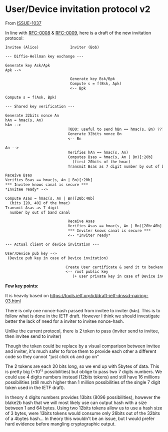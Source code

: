 <!-- Parsec Cloud (https://parsec.cloud) Copyright (c) BUSL-1.1 2016-present Scille SAS -->

# User/Device invitation protocol v2

From [ISSUE-1037](https://github.com/Scille/parsec-cloud/issues/1037)

In line with [RFC-0008](0008-smoothening-the-invite-process.md) & [RFC-0009](0009-use-email-as-main-human-identifier.md), here is a draft of the new invitation protocol:

```txt
Invitee (Alice)              Inviter (Bob)

--- Diffie-Hellman key exchange ---

Generate key Ask/Apk
Apk -->

                             Generate key Bsk/Bpk
                             Compute s = f(Bsk, Apk)
                             <-- Bpk

Compute s = f(Ask, Bpk)

--- Shared key verification ---

Generate 32bits nonce An
hAn = hmac(s, An)
hAn -->
                            TODO: useful to send hBn == hmac(s, Bn) ???
                            Generate 32bits nonce Bn
                            <-- Bn

An -->
                            Verifies hAn == hmac(s, An)
                            Computes Bsas = hmac(s, An | Bn)[:20b]
                              (first 20bits of the hmac)
                            Transmit Bsas as 7 digit number by out of band canal

Receive Bsas
Verifies Bsas == hmac(s, An | Bn)[:20b]
*** Invitee knows canal is secure ***
*Invitee ready* -->

Compute Asas = hmac(s, An | Bn)[20b:40b]
  (bits ]20, 40] of the hmac)
Transmit Asas as 7 digit
  number by out of band canal

                            Receive Asas
                            Verifies Asas == hmac(s, An | Bn)[20b:40b]
                            *** Inviter knows canal is secure ***
                            <-- *Inviter ready*

--- Actual client or device invitation ---

User/Device pub key -->
 (Device pub key in case of Device invitation)

                           Create User certificate & send it to backend
                           <-- root public key
                              (+ user private key in case of Device invitation)
```

**Few key points:**

It is heavily based on <https://tools.ietf.org/id/draft-ietf-dnssd-pairing-03.html>

There is only one nonce-hash passed from invitee to inviter (`hAn`). This is to follow what is done in the IETF draft. However I think we should investigate better the lack of need for a inviter to invitee nonce-hash.

Unlike the current protocol, there is 2 token to pass (inviter send to invitee, then invitee send to inviter)

Though the token could be replace by a visual comparison between invitee and inviter, it's much safer to force them to provide each other a different code so they cannot "just click ok and go on"

The 2 tokens are each 20 bits long, so we end up with 5bytes of data. This is pretty big (~10¹² possibilities) but oblige to pass two 7 digits numbers.
We could use 4 digits numbers instead (12bits tokens) and still have 16 millions possibilities (still much higher than 1 million possibilities of the single 7 digit token used in the IETF draft).

In theory 4 digits numbers provides 13bits (8096 possibilities), however the blake2b hash that we will most likely use can output hash with a size between 1 and 64 bytes.
Using two 12bits tokens allow us to use a hash size of 3 bytes, were 13bits tokens would consume only 26bits out of the 32bits of a 4bytes hash... In theory this wouldn't be an issue, but I would prefer hard evidence before mangling cryptographic output.
